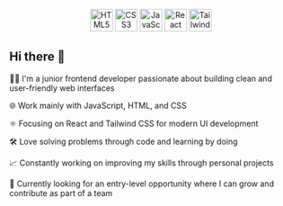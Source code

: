 <p align="middle">
  <img src="https://cdn.jsdelivr.net/gh/devicons/devicon/icons/html5/html5-original.svg" alt="HTML5" width="40" height="40"/>
  <img src="https://cdn.jsdelivr.net/gh/devicons/devicon/icons/css3/css3-original.svg" alt="CSS3" width="40" height="40"/>
  <img src="https://cdn.jsdelivr.net/gh/devicons/devicon/icons/javascript/javascript-original.svg" alt="JavaScript" width="40" height="40"/>
  <img src="https://cdn.jsdelivr.net/gh/devicons/devicon/icons/react/react-original.svg" alt="React" width="40" height="40"/>
  <img src="https://upload.wikimedia.org/wikipedia/commons/d/d5/Tailwind_CSS_Logo.svg" alt="Tailwind CSS" width="40" height="40"/>
</p>

## Hi there 👋  

👩‍💻 I'm a junior frontend developer passionate about building clean and user-friendly web interfaces

🌐 Work mainly with JavaScript, HTML, and CSS

⚛️ Focusing on React and Tailwind CSS for modern UI development

🛠️ Love solving problems through code and learning by doing

📈 Constantly working on improving my skills through personal projects

🚀 Currently looking for an entry-level opportunity where I can grow and contribute as part of a team
